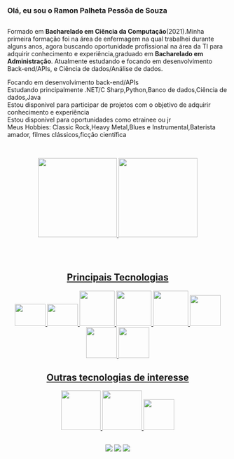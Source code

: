 ### Olá, eu sou o Ramon Palheta Pessôa de Souza
##



<p>Formado em <strong>Bacharelado em Ciência da Computação</strong>(2021).Minha primeira formação foi na área de enfermagem na qual trabalhei durante alguns anos, agora buscando oportunidade profissional na área da TI para adquirir conhecimento e experiência,graduado em <strong>Bacharelado em Administração</strong>.
 Atualmente estudando e focando em desenvolvimento Back-end/APIs, e Ciência de dados/Análise de dados.
 </p>
Focando  em desenvolvimento back-end/APIs <br>
Estudando principalmente .NET/C Sharp,Python,Banco de dados,Ciência de dados,Java <br>
Estou disponivel para  participar de projetos com o objetivo de adquirir conhecimento e experiência<br>
Estou disponível para oportunidades como etrainee ou jr<br>
Meus Hobbies: Classic Rock,Heavy Metal,Blues e Instrumental,Baterista amador, filmes clássicos,ficção científica
 







<br><div align="center">
 
  <a href="https://github.com/RamonPPessoa">
   
  <img height="180em" src="https://github-readme-stats.vercel.app/api?username=RamonPPessoa&show_icons=true&theme=dark&include_all_commits=true&count_private=true"/>
  <img height="180em" src="https://github-readme-stats.vercel.app/api/top-langs/?username=RamonPPessoa&layout=compact&langs_count=7&theme=dark"/>

  
   

    
 

  ##
 
   <div style="display-flex"><br>
    <h2>Principais Tecnologias</h2>
    

    
  <img height ="50" width="70" src = "https://cdn.jsdelivr.net/gh/devicons/devicon/icons/csharp/csharp-original.svg" />
 
<img height ="50" width="70" src = https://user-images.githubusercontent.com/33637915/147134570-12b4e3e2-058d-4f54-a57b-46123aea5b76.png />
<img height ="80" width="80" src="https://cdn.jsdelivr.net/gh/devicons/devicon/icons/microsoftsqlserver/microsoftsqlserver-plain-wordmark.svg" />
     <img  height ="80" width="80" src="https://cdn.jsdelivr.net/gh/devicons/devicon/icons/java/java-original-wordmark.svg" />
   <img height ="80" width="80" src="https://cdn.jsdelivr.net/gh/devicons/devicon/icons/spring/spring-original-wordmark.svg" />
   <img height ="70" width="70"  src="https://cdn.jsdelivr.net/gh/devicons/devicon/icons/python/python-original-wordmark.svg" />
    <img height ="70" width="70" src="https://cdn.jsdelivr.net/gh/devicons/devicon/icons/postgresql/postgresql-original-wordmark.svg" />
       <img height ="70" width="70" src="https://cdn.jsdelivr.net/gh/devicons/devicon/icons/flask/flask-original.svg" />
   
     
    
  </div>
  
   
   ##
   
   
   <h2>Outras tecnologias de interesse</h2>

   
   <img height ="90" width="90" src="https://cdn.jsdelivr.net/gh/devicons/devicon/icons/amazonwebservices/amazonwebservices-plain-wordmark.svg" />
   <img height ="90" width="90" src="https://cdn.jsdelivr.net/gh/devicons/devicon/icons/azure/azure-original-wordmark.svg" />
   <img height ="70" width="70" src="https://cdn.jsdelivr.net/gh/devicons/devicon/icons/mysql/mysql-original-wordmark.svg" />
   
          
   
  


 ##   



  

 <a href="" target="_blank"><img src="https://img.shields.io/badge/Discord-7289DA?style=for-the-badge&logo=discord&logoColor=white" target="_blank"></a> 
  <a href = "mailto:pessoapalheta.ramon@gmail.com"><img src="https://img.shields.io/badge/-Gmail-%23333?style=for-the-badge&logo=gmail&logoColor=white" target="_blank"></a>
  <a href="https://www.linkedin.com/in/ramon-palheta-pessoa-de-souza-715503159/" target="_blank"><img src="https://img.shields.io/badge/-LinkedIn-%230077B5?style=for-the-badge&logo=linkedin&logoColor=white" target="_blank"></a> 
 

 
</div>
